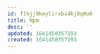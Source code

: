 ```yaml
---
id: f1hjj9kmylirxbx4kj8q0o0
title: Npm
desc: ''
updated: 1641450357193
created: 1641450357193
---
```



